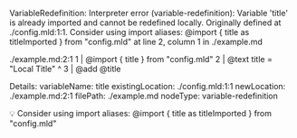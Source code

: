 VariableRedefinition: Interpreter error (variable-redefinition): Variable 'title' is already imported and cannot be redefined locally. Originally defined at ./config.mld:1:1. Consider using import aliases: @import { title as titleImported } from "config.mld" at line 2, column 1 in ./example.md

  ./example.md:2:1
1 | @import { title } from "config.mld"
2 | @text title = "Local Title"
      ^
3 | @add @title

Details:
variableName: title
existingLocation: ./config.mld:1:1
newLocation: ./example.md:2:1
filePath: ./example.md
nodeType: variable-redefinition

💡 Consider using import aliases: @import { title as titleImported } from "config.mld"